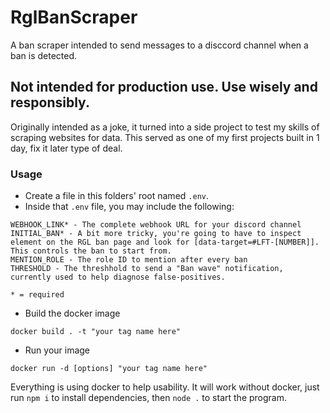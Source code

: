 # RglBanScraper
 A ban scraper intended to send messages to a disccord channel when a ban is detected.


## Not intended for production use. Use wisely and responsibly. 

Originally intended as a joke, it turned into a side project to test my skills of scraping websites for data. This served as one of my first projects built in 1 day, fix it later type of deal.


### Usage
* Create a file in this folders' root named `.env`.
* Inside that `.env` file, you may include the following:
```
WEBHOOK_LINK* - The complete webhook URL for your discord channel
INITIAL_BAN* - A bit more tricky, you're going to have to inspect element on the RGL ban page and look for [data-target=#LFT-[NUMBER]]. This controls the ban to start from.
MENTION_ROLE - The role ID to mention after every ban
THRESHOLD - The threshhold to send a "Ban wave" notification, currently used to help diagnose false-positives.

* = required
```
* Build the docker image
```
docker build . -t "your tag name here"
```
* Run your image
```
docker run -d [options] "your tag name here"
```

Everything is using docker to help usability. It will work without docker, just run `npm i` to install dependencies, then `node .` to start the program.
